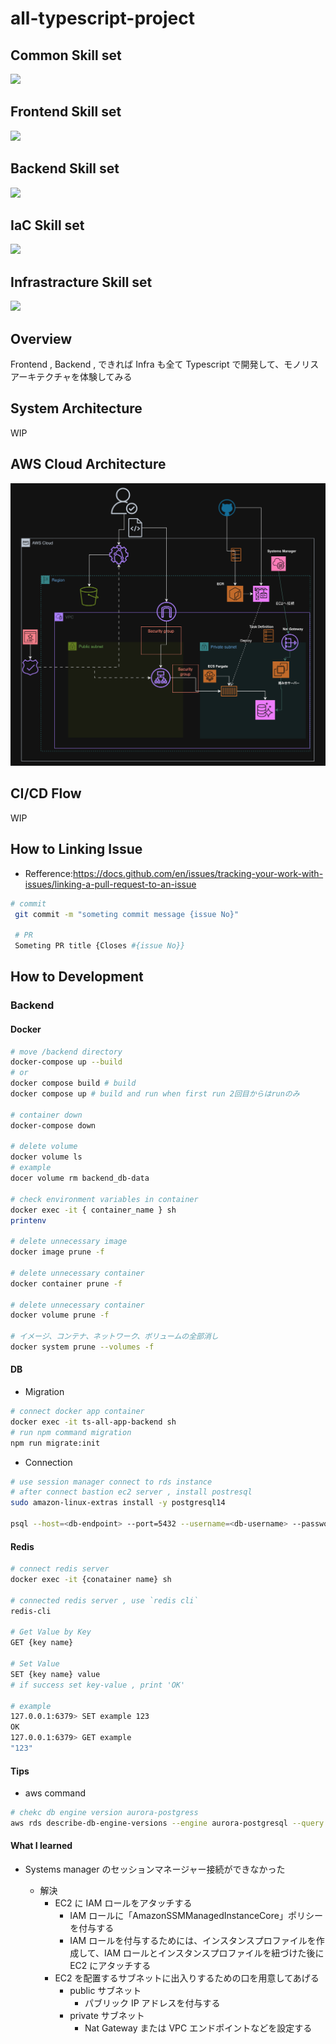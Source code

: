 # all-typescript-project

## Common Skill set

<p align="left">
  <a href="https://skillicons.dev">
    <img src="https://skillicons.dev/icons?i=github,githubactions,docker" />
  </a>
</p>

## Frontend Skill set

<p align="left">
  <a href="https://skillicons.dev">
    <img src="https://skillicons.dev/icons?i=npm,ts,react,vite,vitest,materialui" />
  </a>
</p>

## Backend Skill set

<p align="left">
  <a href="https://skillicons.dev">
    <img src="https://skillicons.dev/icons?i=npm,ts,nodejs,prisma,postgres" />
  </a>
</p>

## IaC Skill set

<p align="left">
  <a href="https://skillicons.dev">
    <img src="https://skillicons.dev/icons?i=terraform" />
  </a>
</p>

## Infrastracture Skill set

<p align="left">
  <a href="https://skillicons.dev">
    <img src="https://skillicons.dev/icons?i=aws,linux" />
  </a>
</p>

## Overview

Frontend , Backend , できれば Infra も全て Typescript で開発して、モノリスアーキテクチャを体験してみる

## System Architecture

WIP

## AWS Cloud Architecture

![Infra](docs/構成図3.png)

## CI/CD Flow

WIP

## How to Linking Issue

- Refference:https://docs.github.com/en/issues/tracking-your-work-with-issues/linking-a-pull-request-to-an-issue

```sh
# commit
 git commit -m "someting commit message {issue No}"

 # PR
 Someting PR title {Closes #{issue No}}
```

## How to Development

### Backend

#### Docker

```sh
# move /backend directory
docker-compose up --build
# or
docker compose build # build
docker compose up # build and run when first run 2回目からはrunのみ

# container down
docker-compose down

# delete volume
docker volume ls
# example
docer volume rm backend_db-data

# check environment variables in container
docker exec -it { container_name } sh
printenv

# delete unnecessary image
docker image prune -f

# delete unnecessary container
docker container prune -f

# delete unnecessary container
docker volume prune -f

# イメージ、コンテナ、ネットワーク、ボリュームの全部消し
docker system prune --volumes -f
```

#### DB

- Migration

```sh
# connect docker app container
docker exec -it ts-all-app-backend sh
# run npm command migration
npm run migrate:init
```

- Connection

```sh
# use session manager connect to rds instance
# after connect bastion ec2 server , install postresql
sudo amazon-linux-extras install -y postgresql14

psql --host=<db-endpoint> --port=5432 --username=<db-username> --password --dbname=<db-name>
```

#### Redis

```sh
# connect redis server
docker exec -it {conatainer name} sh

# connected redis server , use `redis cli`
redis-cli

# Get Value by Key
GET {key name}

# Set Value
SET {key name} value
# if success set key-value , print 'OK'

# example
127.0.0.1:6379> SET example 123
OK
127.0.0.1:6379> GET example
"123"
```

#### Tips

- aws command

```sh
# chekc db engine version aurora-postgress
aws rds describe-db-engine-versions --engine aurora-postgresql --query '*[].[EngineVersion]' --output text --region us-east-2
```

#### What I learned

- Systems manager のセッションマネージャー接続ができなかった

  - 解決
    - EC2 に IAM ロールをアタッチする
      - IAM ロールに「AmazonSSMManagedInstanceCore」ポリシーを付与する
      - IAM ロールを付与するためには、インスタンスプロファイルを作成して、IAM ロールとインスタンスプロファイルを紐づけた後に EC2 にアタッチする
    - EC2 を配置するサブネットに出入りするための口を用意してあげる
      - public サブネット
        - パブリック IP アドレスを付与する
      - private サブネット
        - Nat Gateway または VPC エンドポイントなどを設定する
